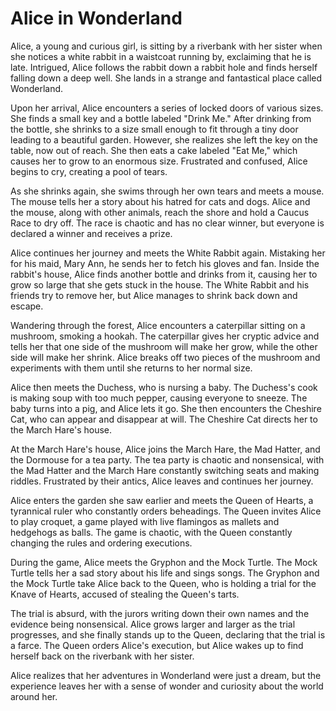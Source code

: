 # Alice in Wonderland

Alice, a young and curious girl, is sitting by a riverbank with her sister when she notices a white rabbit in a waistcoat running by, exclaiming that he is late. Intrigued, Alice follows the rabbit down a rabbit hole and finds herself falling down a deep well. She lands in a strange and fantastical place called Wonderland.

Upon her arrival, Alice encounters a series of locked doors of various sizes. She finds a small key and a bottle labeled "Drink Me." After drinking from the bottle, she shrinks to a size small enough to fit through a tiny door leading to a beautiful garden. However, she realizes she left the key on the table, now out of reach. She then eats a cake labeled "Eat Me," which causes her to grow to an enormous size. Frustrated and confused, Alice begins to cry, creating a pool of tears.

As she shrinks again, she swims through her own tears and meets a mouse. The mouse tells her a story about his hatred for cats and dogs. Alice and the mouse, along with other animals, reach the shore and hold a Caucus Race to dry off. The race is chaotic and has no clear winner, but everyone is declared a winner and receives a prize.

Alice continues her journey and meets the White Rabbit again. Mistaking her for his maid, Mary Ann, he sends her to fetch his gloves and fan. Inside the rabbit's house, Alice finds another bottle and drinks from it, causing her to grow so large that she gets stuck in the house. The White Rabbit and his friends try to remove her, but Alice manages to shrink back down and escape.

Wandering through the forest, Alice encounters a caterpillar sitting on a mushroom, smoking a hookah. The caterpillar gives her cryptic advice and tells her that one side of the mushroom will make her grow, while the other side will make her shrink. Alice breaks off two pieces of the mushroom and experiments with them until she returns to her normal size.

Alice then meets the Duchess, who is nursing a baby. The Duchess's cook is making soup with too much pepper, causing everyone to sneeze. The baby turns into a pig, and Alice lets it go. She then encounters the Cheshire Cat, who can appear and disappear at will. The Cheshire Cat directs her to the March Hare's house.

At the March Hare's house, Alice joins the March Hare, the Mad Hatter, and the Dormouse for a tea party. The tea party is chaotic and nonsensical, with the Mad Hatter and the March Hare constantly switching seats and making riddles. Frustrated by their antics, Alice leaves and continues her journey.

Alice enters the garden she saw earlier and meets the Queen of Hearts, a tyrannical ruler who constantly orders beheadings. The Queen invites Alice to play croquet, a game played with live flamingos as mallets and hedgehogs as balls. The game is chaotic, with the Queen constantly changing the rules and ordering executions.

During the game, Alice meets the Gryphon and the Mock Turtle. The Mock Turtle tells her a sad story about his life and sings songs. The Gryphon and the Mock Turtle take Alice back to the Queen, who is holding a trial for the Knave of Hearts, accused of stealing the Queen's tarts.

The trial is absurd, with the jurors writing down their own names and the evidence being nonsensical. Alice grows larger and larger as the trial progresses, and she finally stands up to the Queen, declaring that the trial is a farce. The Queen orders Alice's execution, but Alice wakes up to find herself back on the riverbank with her sister.

Alice realizes that her adventures in Wonderland were just a dream, but the experience leaves her with a sense of wonder and curiosity about the world around her.
